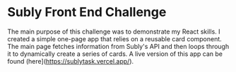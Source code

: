 # Subly Front End Challenge

The main purpose of this challenge was to demonstrate my React skills. I created a simple one-page app that relies on a reusable card component. The main page fetches  information from Subly's API and then loops through it to dynamically create a series of cards. A live version of this app can be found (here](https://sublytask.vercel.app/).
